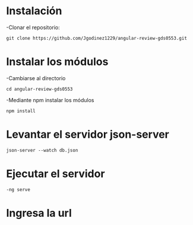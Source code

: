 # Instalación 
-Clonar el repositorio:  
```
git clone https://github.com/Jgodinez1229/angular-review-gds0553.git 
```

# Instalar los módulos
-Cambiarse al directorio
```
cd angular-review-gds0553
```
-Mediante npm instalar los módulos
```
npm install
```

# Levantar el servidor json-server
```
json-server --watch db.json
```

# Ejecutar el servidor
```
-ng serve 
```

# Ingresa la url 
[Login]:(<http://localhost:4200>)



